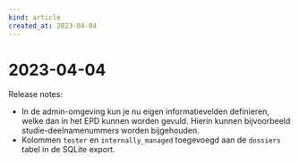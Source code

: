 ```yaml
---
kind: article
created_at: 2023-04-04
---
```


# 2023-04-04

Release notes:

* In de admin-omgeving kun je nu eigen informatievelden definieren, welke dan in het EPD kunnen worden gevuld. Hierin kunnen bijvoorbeeld studie-deelnamenummers worden bijgehouden.
* Kolommen `tester` en `internally_managed` toegevoegd aan de `dossiers` tabel in de SQLite export.
